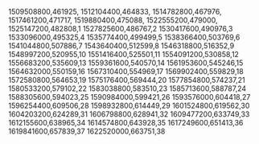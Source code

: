 1509508800,461925,
1512104400,464833,
1514782800,467976,
1517461200,471717,
1519880400,475088,
1522555200,479000,
1525147200,482808,1
1527825600,486767,2
1530417600,490976,3
1533096000,495325,4
1535774400,499499,5
1538366400,503769,6
1541044800,507886,7
1543640400,512599,8
1546318800,516352,9
1548997200,520955,10
1551416400,525501,11
1554091200,530858,12
1556683200,535609,13
1559361600,540570,14
1561953600,545246,15
1564632000,550159,16
1567310400,554969,17
1569902400,559829,18
1572580800,564653,19
1575176400,569444,20
1577854800,574237,21
1580533200,579102,22
1583038800,583510,23
1585713600,588787,24
1588305600,594023,25
1590984000,599421,26
1593576000,604418,27
1596254400,609506,28
1598932800,614449,29
1601524800,619562,30
1604203200,624289,31
1606798800,628941,32
1609477200,633749,33
1612155600,638965,34
1614574800,643928,35
1617249600,651413,36
1619841600,657839,37
1622520000,663751,38
